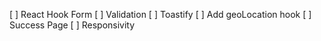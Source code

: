 [ ] React Hook Form
[ ] Validation
[ ] Toastify
[ ] Add geoLocation hook
[ ] Success Page
[ ] Responsivity
